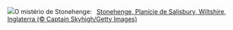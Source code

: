 ![](https://www.bing.com/th?id=OHR.StonehengeSalisbury_PT-BR7064860081_UHD.jpg&w=1000)O mistério de Stonehenge:&nbsp;&ensp;[Stonehenge, Planície de Salisbury, Wiltshire, Inglaterra (© Captain Skyhigh/Getty Images)](https://www.bing.com/th?id=OHR.StonehengeSalisbury_PT-BR7064860081_UHD.jpg)
<br><br/>
